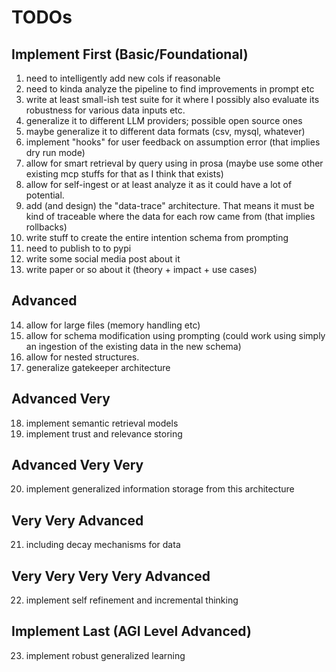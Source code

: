 # TODOs

## Implement First (Basic/Foundational)

1. need to intelligently add new cols if reasonable
2. need to kinda analyze the pipeline to find improvements in prompt etc
3. write at least small-ish test suite for it where I possibly also evaluate its robustness for various data inputs etc.
4. generalize it to different LLM providers; possible open source ones
5. maybe generalize it to different data formats (csv, mysql, whatever)
6. implement "hooks" for user feedback on assumption error (that implies dry run mode)
7. allow for smart retrieval by query using in prosa (maybe use some other existing mcp stuffs for that as I think that exists)
8. allow for self-ingest or at least analyze it as it could have a lot of potential.
9. add (and design) the "data-trace" architecture. That means it must be kind of traceable where the data for each row came from (that implies rollbacks)
10. write stuff to create the entire intention schema from prompting
11. need to publish to to pypi
12. write some social media post about it
13. write paper or so about it (theory + impact + use cases)

## Advanced

14. allow for large files (memory handling etc)
15. allow for schema modification using prompting (could work using simply an ingestion of the existing data in the new schema)
16. allow for nested structures.
17. generalize gatekeeper architecture

## Advanced Very

18. implement semantic retrieval models
19. implement trust and relevance storing

## Advanced Very Very

20. implement generalized information storage from this architecture

## Very Very Advanced

21. including decay mechanisms for data

## Very Very Very Very Advanced

22. implement self refinement and incremental thinking

## Implement Last (AGI Level Advanced)

23. implement robust generalized learning
